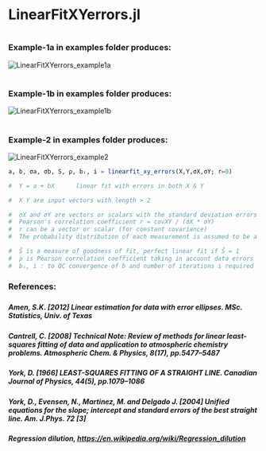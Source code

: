 # LinearFitXYerrors.jl
#
### Example-1a in examples folder produces:
![LinearFitXYerrors_example1a](https://user-images.githubusercontent.com/20739393/131935038-81db52a3-a9e5-43ab-b28b-1b701b11952f.png)
#
### Example-1b in examples folder produces:
![LinearFitXYerrors_example1b](https://user-images.githubusercontent.com/20739393/131935054-eab90824-c892-485c-9dd3-e26d61b434e7.png)
#
### Example-2 in examples folder produces:
![LinearFitXYerrors_example2](https://user-images.githubusercontent.com/20739393/131934790-68da2f2e-b132-4d65-89a6-54e92c324db2.png)


```julia
a, b, σa, σb, S, ρ, bᵢ, i = linearfit_xy_errors(X,Y,σX,σY; r=0)

#  Y = a + bX      linear fit with errors in both X & Y

#  X Y are input vectors with length > 2

#  σX and σY are vectors or scalars with the standard deviation errors in X and Y
#  Pearson's correlation coefficient r = covXY / (σX * σY)
#  r can be a vector or scalar (for constant covariance)
#  The probability distribution of each measurement is assumed to be a bivariate Gaussian

#  Ŝ is a measure of goodness of fit, perfect linear fit if Ŝ = 1
#  ρ is Pearson correlation coefficient taking in account data errors
#  bᵢ, i : to QC convergence of b and number of iterations i required
```
#####
### References:
#####
##### Amen, S.K. [2012] Linear estimation for data with error ellipses. MSc. Statistics, Univ. of Texas
#####
##### Cantrell, C. [2008] Technical Note: Review of methods for linear least-squares fitting of data and application to atmospheric chemistry problems. Atmospheric Chem. & Physics, 8(17), pp.5477–5487
#####
##### York, D. [1966] LEAST-SQUARES FITTING OF A STRAIGHT LINE. Canadian Journal of Physics, 44(5), pp.1079–1086
#####
##### York, D., Evensen, N., Martinez, M. and Delgado J. [2004] Unified equations for the slope; intercept and standard errors of the best straight line. Am. J.Phys. 72 [3]
#####
##### Regression dilution, https://en.wikipedia.org/wiki/Regression_dilution
#
